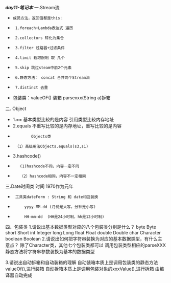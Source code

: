 ***day11-笔记本***
 一.Stream流
 *     成员方法，返回值都是this：
 *      1.foreach+Lambda表达式 遍历
 *      2.collectors 转化为集合
 *      3.filter 过路器+过滤条件
 *      4.limit 截取限制 取 几个
 *      5.skip 跳过steam中前2个元素
 *      6.静态方法： concat 合并两个Stream流
 *      7.distinct 去重
 *  包装类：valueOF() 装箱  parsexxx(String a)拆箱
 
 二. Object
 * 1.== 基本类型比较的是内容  引用类型比较内存地址
 * 2.equals 不重写比较的是内存地址，重写比较的是内容
 *             Objects类
 *      （1）高级用法Objects.equals(s3,s1)
 * 3.hashcode()
 *        (1)hashcode不同，内容一定不同
 *        （2）hashcode相同，内容不一定相同
 
 三.Date时间类
 时间 1970作为元年
 *      工具类dateForm : String 和 date相互装换
 *          yyyy-MM-dd (月份是大写，分钟是小写)
 *          HH-mm-dd  (HH是24小时制，hh是12小时制)
 
 四、包装类
 1.请说出基本数据类型对应的八个包装类分别是什么？
byte Byte
short Short
int Integer
long Long
float Float
double Double
char Character
boolean Boolean
2.请说出如何把字符串装换为对应的基本数据类型，有什么主意点？
    除了Character类，其他七个包装类都可以
    调用包装类型相应的parseXXX 静态方法将字符串参数装换为基本的数据类型

3.请说出自动拆箱和自动装箱的理解
    自动装箱本质上是调用包装类的静态方法 valueOf(),进行装箱
    自动拆箱本质上是调用包装对象的xxxValue(),进行拆箱
    由编译器自动完成
 